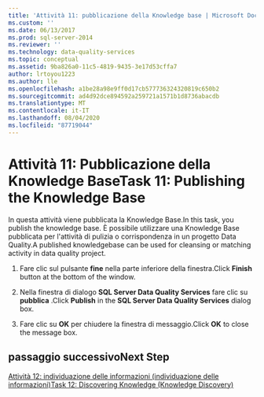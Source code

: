 ```yaml
---
title: 'Attività 11: pubblicazione della Knowledge base | Microsoft Docs'
ms.custom: ''
ms.date: 06/13/2017
ms.prod: sql-server-2014
ms.reviewer: ''
ms.technology: data-quality-services
ms.topic: conceptual
ms.assetid: 9ba826a0-11c5-4819-9435-3e17d53cffa7
author: lrtoyou1223
ms.author: lle
ms.openlocfilehash: a1be28a98e9ff0d17cb577736324320819c650b2
ms.sourcegitcommit: ad4d92dce894592a259721a1571b1d8736abacdb
ms.translationtype: MT
ms.contentlocale: it-IT
ms.lasthandoff: 08/04/2020
ms.locfileid: "87719044"
---
```

# <a name="task-11-publishing-the-knowledge-base"></a><span data-ttu-id="8d61e-102">Attività 11: Pubblicazione della Knowledge Base</span><span class="sxs-lookup"><span data-stu-id="8d61e-102">Task 11: Publishing the Knowledge Base</span></span>
  <span data-ttu-id="8d61e-103">In questa attività viene pubblicata la Knowledge Base.</span><span class="sxs-lookup"><span data-stu-id="8d61e-103">In this task, you publish the knowledge base.</span></span> <span data-ttu-id="8d61e-104">È possibile utilizzare una Knowledge Base pubblicata per l'attività di pulizia o corrispondenza in un progetto Data Quality.</span><span class="sxs-lookup"><span data-stu-id="8d61e-104">A published knowledgebase can be used for cleansing or matching activity in data quality project.</span></span>  
  
1.  <span data-ttu-id="8d61e-105">Fare clic sul pulsante **fine** nella parte inferiore della finestra.</span><span class="sxs-lookup"><span data-stu-id="8d61e-105">Click **Finish** button at the bottom of the window.</span></span>  
  
2.  <span data-ttu-id="8d61e-106">Nella finestra di dialogo **SQL Server Data Quality Services** fare clic su **pubblica** .</span><span class="sxs-lookup"><span data-stu-id="8d61e-106">Click **Publish** in the **SQL Server Data Quality Services** dialog box.</span></span>  
  
3.  <span data-ttu-id="8d61e-107">Fare clic su **OK** per chiudere la finestra di messaggio.</span><span class="sxs-lookup"><span data-stu-id="8d61e-107">Click **OK** to close the message box.</span></span>  
  
## <a name="next-step"></a><span data-ttu-id="8d61e-108">passaggio successivo</span><span class="sxs-lookup"><span data-stu-id="8d61e-108">Next Step</span></span>  
 [<span data-ttu-id="8d61e-109">Attività 12: individuazione delle informazioni &#40;individuazione delle informazioni&#41;</span><span class="sxs-lookup"><span data-stu-id="8d61e-109">Task 12: Discovering Knowledge &#40;Knowledge Discovery&#41;</span></span>](../../2014/tutorials/task-12-discovering-knowledge-knowledge-discovery.md)  
  
  

